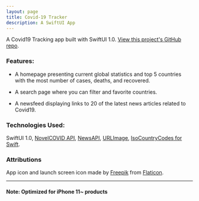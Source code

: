 ```yaml
---
layout: page
title: Covid-19 Tracker
description: A SwiftUI App
---
```


A Covid19 Tracking app built with SwiftUI 1.0. [View this project's GitHub repo](https://github.com/rarcilla/Covid19-Tracker).

### Features:

- A homepage presenting current global statistics and top 5 countries with the most number of cases, deaths, and recovered.

- A search page where you can filter and favorite countries.

- A newsfeed displaying links to 20 of the latest news articles related to Covid19.

### Technologies Used:

SwiftUI 1.0, [NovelCOVID API](https://github.com/NovelCovid/API), [NewsAPI](https://newsapi.org/), [URLImage](https://github.com/dmytro-anokhin/url-image), [IsoCountryCodes for Swift](https://github.com/funky-monkey/IsoCountryCodes).

### Attributions

App icon and launch screen icon made by [Freepik](https://www.flaticon.com/authors/freepik) from [Flaticon](www.flaticon.com).

---

#### Note: Optimized for iPhone 11~ products
